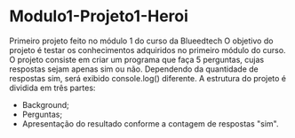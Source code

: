 # Modulo1-Projeto1-Heroi
Primeiro projeto feito no módulo 1 do curso da Blueedtech
O objetivo do projeto é testar os conhecimentos adquiridos no primeiro módulo do curso.
O projeto consiste em criar um programa que faça 5 perguntas, cujas respostas sejam apenas sim ou não. Dependendo da quantidade de respostas sim, será exibido console.log() diferente.
A estrutura do projeto é dividida em três partes:
- Background;
- Perguntas;
- Apresentação do resultado conforme a contagem de respostas "sim".
